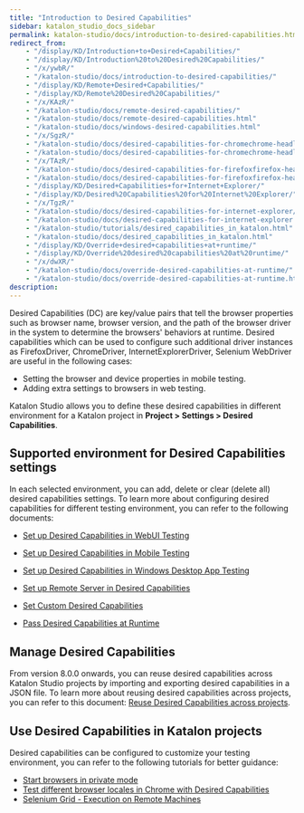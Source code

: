 ```yaml
---
title: "Introduction to Desired Capabilities" 
sidebar: katalon_studio_docs_sidebar
permalink: katalon-studio/docs/introduction-to-desired-capabilities.html 
redirect_from:
    - "/display/KD/Introduction+to+Desired+Capabilities/"
    - "/display/KD/Introduction%20to%20Desired%20Capabilities/"
    - "/x/ywbR/"
    - "/katalon-studio/docs/introduction-to-desired-capabilities/"
    - "/display/KD/Remote+Desired+Capabilities/"
    - "/display/KD/Remote%20Desired%20Capabilities/"
    - "/x/KAzR/"
    - "/katalon-studio/docs/remote-desired-capabilities/"
    - "/katalon-studio/docs/remote-desired-capabilities.html"
    - "/katalon-studio/docs/windows-desired-capabilities.html"
    - "/x/SgzR/"
    - "/katalon-studio/docs/desired-capabilities-for-chromechrome-headless/"
    - "/katalon-studio/docs/desired-capabilities-for-chromechrome-headless.html"
    - "/x/TAzR/"
    - "/katalon-studio/docs/desired-capabilities-for-firefoxfirefox-headless/"
    - "/katalon-studio/docs/desired-capabilities-for-firefoxfirefox-headless.html"
    - "/display/KD/Desired+Capabilities+for+Internet+Explorer/"
    - "/display/KD/Desired%20Capabilities%20for%20Internet%20Explorer/"
    - "/x/TgzR/"
    - "/katalon-studio/docs/desired-capabilities-for-internet-explorer/"
    - "/katalon-studio/docs/desired-capabilities-for-internet-explorer.html"
    - "/katalon-studio/tutorials/desired_capabilities_in_katalon.html"
    - "/katalon-studio/docs/desired_capabilities_in_katalon.html"
    - "/display/KD/Override+desired+capabilities+at+runtime/"
    - "/display/KD/Override%20desired%20capabilities%20at%20runtime/"
    - "/x/dwXR/"
    - "/katalon-studio/docs/override-desired-capabilities-at-runtime/"
    - "/katalon-studio/docs/override-desired-capabilities-at-runtime.html"
description:
---
```


Desired Capabilities (DC) are key/value pairs that tell the browser properties such as browser name, browser version, and the path of the browser driver in the system to determine the browsers' behaviors at runtime. Desired capabilities which can be used to configure such additional driver instances as FirefoxDriver, ChromeDriver, InternetExplorerDriver, Selenium WebDriver are useful in the following cases:

* Setting the browser and device properties in mobile testing.
* Adding extra settings to browsers in web testing.

Katalon Studio allows you to define these desired capabilities in different environment for a Katalon project in **Project > Settings > Desired Capabilities**. 

## Supported environment for Desired Capabilities settings

In each selected environment, you can add, delete or clear (delete all) desired capabilities settings. To learn more about configuring desired capabilities for different testing environment, you can refer to the following documents:

- [Set up Desired Capabilities in WebUI Testing](https://docs.katalon.com/katalon-studio/docs/desired-capabilities-settings-webui.html)

- [Set up Desired Capabilities in Mobile Testing](https://docs.katalon.com/katalon-studio/docs/desired-capabilities-settings-mobile.html)

- [Set up Desired Capabilities in Windows Desktop App Testing](https://docs.katalon.com/katalon-studio/docs/desired-capabilities-settings-windows.html)

- [Set up Remote Server in Desired Capabilities](https://docs.katalon.com/katalon-studio/docs/desired-capabilities-remote-settings.html)

- [Set Custom Desired Capabilities](https://docs.katalon.com/katalon-studio/docs/set-custom-desired-capabilities.html)

- [Pass Desired Capabilities at Runtime](https://docs.katalon.com/katalon-studio/docs/desired-capabilities-at-runtime.html)

## Manage Desired Capabilities

From version 8.0.0 onwards, you can reuse desired capabilities across Katalon Studio projects by importing and exporting desired capabilities in a JSON file. To learn more about reusing desired capabilities across projects, you can refer to this document: [Reuse Desired Capabilities across projects](https://docs.katalon.com/katalon-studio/docs/import-export-desired-capabilities.html#requirements).
## Use Desired Capabilities in Katalon projects

Desired capabilities can be configured to customize your testing environment, you can refer to the following tutorials for better guidance:

- [Start browsers in private mode](https://docs.katalon.com/katalon-studio/docs/start-browsers-in-private-mode.html)
- [Test different browser locales in Chrome with Desired Capabilities](https://docs.katalon.com/katalon-studio/docs/test-different-browser-locales-in-chrome-with-desired-capabilities.html)
- [Selenium Grid - Execution on Remote Machines](https://docs.katalon.com/katalon-studio/docs/selenium-grid-integration.html)









